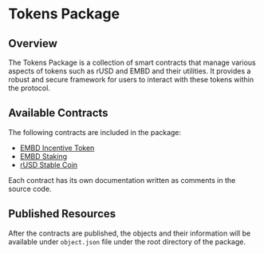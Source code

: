 # Tokens Package

## Overview

The Tokens Package is a collection of smart contracts that manage various aspects of tokens such as rUSD and EMBD and their utilities. It provides a robust and secure framework for users to interact with these tokens within the protocol.

## Available Contracts

The following contracts are included in the package:

- [EMBD Incentive Token](https://github.com/embedr-finance/embedr-sui-contracts/blob/prototype/contracts/tokens/sources/embd_incentive_token.move)
- [EMBD Staking](https://github.com/embedr-finance/embedr-sui-contracts/blob/prototype/contracts/tokens/sources/embd_staking.move)
- [rUSD Stable Coin](https://github.com/embedr-finance/embedr-sui-contracts/blob/prototype/contracts/tokens/sources/rusd_stable_coin.move)

Each contract has its own documentation written as comments in the source code.

## Published Resources

After the contracts are published, the objects and their information will be available under `object.json` file under the root directory of the package.
